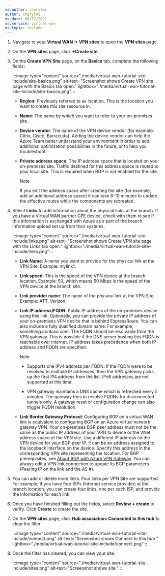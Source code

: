 ```yaml
---
ms.author: cherylmc
author: cherylmc
ms.date: 08/17/2021
ms.service: virtual-wan
ms.topic: include
---
```


1. Navigate to your **Virtual WAN -> VPN sites** to open the **VPN sites** page.
1. On the **VPN sites** page, click **+Create site**.
1. On the **Create VPN Site** page,  on the **Basics** tab, complete the following fields:

   :::image type="content" source="./media/virtual-wan-tutorial-site-include/site-basics.png" alt-text="Screenshot shows Create VPN site page with the Basics tab open." lightbox="./media/virtual-wan-tutorial-site-include/site-basics.png":::

    * **Region**: Previously referred to as location. This is the location you want to create this site resource in.
    * **Name**: The name by which you want to refer to your on-premises site.
    * **Device vendor**: The name of the VPN device vendor (for example: Citrix, Cisco, Barracuda). Adding the device vendor can help the Azure Team better understand your environment in order to add additional optimization possibilities in the future, or to help you troubleshoot.
    * **Private address space**: The IP address space that is located on your on-premises site. Traffic destined for this address space is routed to your local site. This is required when BGP is not enabled for the site.
    
      >[!NOTE]
      >If you edit the address space after creating the site (for example, add an additional address space) it can take 8-10 minutes to update the effective routes while the components are recreated.
      >
1. Select **Links** to add information about the physical links at the branch. If you have a Virtual WAN partner CPE device, check with them to see if this information is exchanged with Azure as a part of the branch information upload set up from their systems.

   :::image type="content" source="./media/virtual-wan-tutorial-site-include/links.png" alt-text="Screenshot shows Create VPN site page with the Links tab open." lightbox="./media/virtual-wan-tutorial-site-include/links.png":::

   * **Link Name**: A name you want to provide for the physical link at the VPN Site. Example: mylink1.
   * **Link speed**: This is the speed of the VPN device at the branch location. Example: 50, which means 50 Mbps is the speed of the VPN device at the branch site.
   * **Link provider name**: The name of the physical link at the VPN Site. Example: ATT, Verizon.
   * **Link IP address/FQDN**: Public IP address of the on-premises device using this link. Optionally, you can provide the private IP address of your on-premises VPN device that is behind ExpressRoute. You can also include a fully qualified domain name. For example, *something.contoso.com*. The FQDN should be resolvable from the VPN gateway. This is possible if the DNS server hosting this FQDN is reachable over internet. IP address takes precedence when both IP address and FQDN are specified.

     >[!NOTE]
     >
     >* Supports one IPv4 address per FQDN. If the FQDN were to be resolved to multiple IP addresses, then the VPN gateway picks up the first IP4 address from the list. IPv6 addresses are not supported at this time.
     >
     >* VPN gateway maintains a DNS cache which is refreshed every 5 minutes. The gateway tries to resolve FQDNs for disconnected tunnels only. A gateway reset or configuration change can also trigger FQDN resolution.
     >
   * **Link Border Gateway Protocol**: Configuring BGP on a virtual WAN link is equivalent to configuring BGP on an Azure virtual network gateway VPN. Your on-premises BGP peer address must not be the same as the public IP address of your VPN to device or the VNet address space of the VPN site. Use a different IP address on the VPN device for your BGP peer IP. It can be an address assigned to the loopback interface on the device. Specify this address in the corresponding VPN site representing the location.  For BGP prerequisites, see [About BGP with Azure VPN Gateway](../articles/vpn-gateway/vpn-gateway-bgp-overview.md). You can always edit a VPN link connection to update its BGP parameters (Peering IP on the link and the AS #).
1. You can add or delete more links. Four links per VPN Site are supported. For example, if you have four ISPs (Internet service provider) at the branch location, you can create four links, one per each ISP, and provide the information for each link.
1. Once you have finished filling out the fields, select **Review + create** to verify. Click **Create** to create the site.
1. On the **VPN sites** page, click **Hub association: Connected to this hub** to clear the filter.

   :::image type="content" source="./media/virtual-wan-tutorial-site-include/connect.png" alt-text="Screenshot shows Connect to this hub." lightbox="./media/virtual-wan-tutorial-site-include/connect.png":::
1. Once the filter has cleared, you can view your site.

   :::image type="content" source="./media/virtual-wan-tutorial-site-include/sites.png" alt-text="Screenshot shows site.":::
